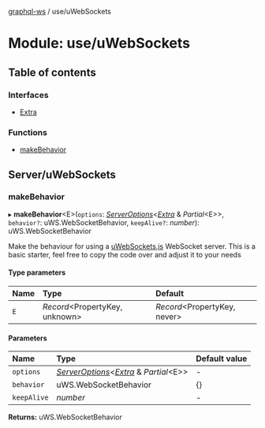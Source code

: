[graphql-ws](../README.md) / use/uWebSockets

# Module: use/uWebSockets

## Table of contents

### Interfaces

- [Extra](../interfaces/use_uwebsockets.extra.md)

### Functions

- [makeBehavior](use_uwebsockets.md#makebehavior)

## Server/uWebSockets

### makeBehavior

▸ **makeBehavior**<E\>(`options`: [*ServerOptions*](../interfaces/server.serveroptions.md)<[*Extra*](../interfaces/use_uwebsockets.extra.md) & *Partial*<E\>\>, `behavior?`: uWS.WebSocketBehavior, `keepAlive?`: *number*): uWS.WebSocketBehavior

Make the behaviour for using a [uWebSockets.js](https://github.com/uNetworking/uWebSockets.js) WebSocket server.
This is a basic starter, feel free to copy the code over and adjust it to your needs

#### Type parameters

| Name | Type | Default |
| :------ | :------ | :------ |
| `E` | *Record*<PropertyKey, unknown\> | *Record*<PropertyKey, never\> |

#### Parameters

| Name | Type | Default value |
| :------ | :------ | :------ |
| `options` | [*ServerOptions*](../interfaces/server.serveroptions.md)<[*Extra*](../interfaces/use_uwebsockets.extra.md) & *Partial*<E\>\> | - |
| `behavior` | uWS.WebSocketBehavior | {} |
| `keepAlive` | *number* | - |

**Returns:** uWS.WebSocketBehavior
